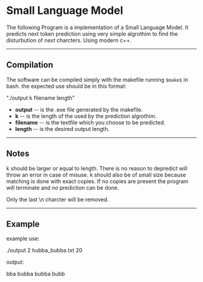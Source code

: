 # Small Language Model

The following Program is a implementation of a Small Language Model. It predicts next token prediction using very simple algrothim to find the disturbution of next charcters. Using modern c++.

---

## Compilation

The software can be compiled simply with the makefile running `$make$` in bash. the expected use should be in this format:

"./output k filename length"

- **output** -- is the .exe file generated by the makefile.  
- **k** -- is the length of the used by the prediction algrothim.  
- **filename** -- is the textfile which you choose to be predicted.  
- **length** -- is the desired output length.

---

## Notes

k should be larger or equal to length. There is no reason to depredict will throw an error in case of misuse. k should also be of small size because matching is done with exact copies. If no copies are present the program will terminate and no prediction can be done.

Only the last \n charcter will be removed.

---

## Example

example use:

./output 2 hubba_bubba.txt 20

output:

bba bubba bubba bubb